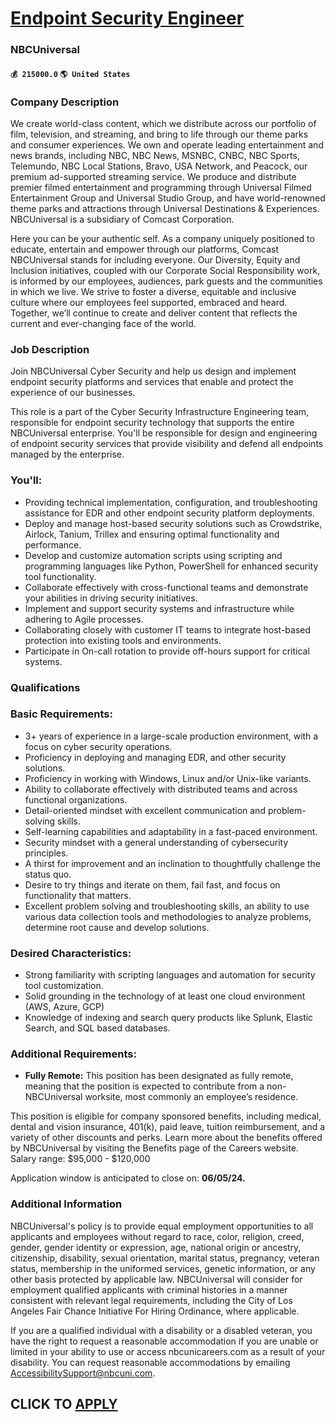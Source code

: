 # [Endpoint Security Engineer](https://www.remotewlb.com/apply/endpoint-security-engineer)  
### NBCUniversal  
#### `💰 215000.0` `🌎 United States`  

### Company Description

We create world-class content, which we distribute across our portfolio of film, television, and streaming, and bring to life through our theme parks and consumer experiences. We own and operate leading entertainment and news brands, including NBC, NBC News, MSNBC, CNBC, NBC Sports, Telemundo, NBC Local Stations, Bravo, USA Network, and Peacock, our premium ad-supported streaming service. We produce and distribute premier filmed entertainment and programming through Universal Filmed Entertainment Group and Universal Studio Group, and have world-renowned theme parks and attractions through Universal Destinations & Experiences. NBCUniversal is a subsidiary of Comcast Corporation.

Here you can be your authentic self. As a company uniquely positioned to educate, entertain and empower through our platforms, Comcast NBCUniversal stands for including everyone. Our Diversity, Equity and Inclusion initiatives, coupled with our Corporate Social Responsibility work, is informed by our employees, audiences, park guests and the communities in which we live. We strive to foster a diverse, equitable and inclusive culture where our employees feel supported, embraced and heard. Together, we’ll continue to create and deliver content that reflects the current and ever-changing face of the world.

### Job Description

Join NBCUniversal Cyber Security and help us design and implement endpoint security platforms and services that enable and protect the experience of our businesses.

This role is a part of the Cyber Security Infrastructure Engineering team, responsible for endpoint security technology that supports the entire NBCUniversal enterprise. You'll be responsible for design and engineering of endpoint security services that provide visibility and defend all endpoints managed by the enterprise.

### You'll:

  * Providing technical implementation, configuration, and troubleshooting assistance for EDR and other endpoint security platform deployments.
  * Deploy and manage host-based security solutions such as Crowdstrike, Airlock, Tanium, Trillex and ensuring optimal functionality and performance.
  * Develop and customize automation scripts using scripting and programming languages like Python, PowerShell for enhanced security tool functionality.
  * Collaborate effectively with cross-functional teams and demonstrate your abilities in driving security initiatives.
  * Implement and support security systems and infrastructure while adhering to Agile processes.
  * Collaborating closely with customer IT teams to integrate host-based protection into existing tools and environments.
  * Participate in On-call rotation to provide off-hours support for critical systems.

### Qualifications

### Basic Requirements:

  * 3+ years of experience in a large-scale production environment, with a focus on cyber security operations.
  * Proficiency in deploying and managing EDR, and other security solutions.
  * Proficiency in working with Windows, Linux and/or Unix-like variants.
  * Ability to collaborate effectively with distributed teams and across functional organizations.
  * Detail-oriented mindset with excellent communication and problem-solving skills.
  * Self-learning capabilities and adaptability in a fast-paced environment.
  * Security mindset with a general understanding of cybersecurity principles.
  * A thirst for improvement and an inclination to thoughtfully challenge the status quo.
  * Desire to try things and iterate on them, fail fast, and focus on functionality that matters.
  * Excellent problem solving and troubleshooting skills, an ability to use various data collection tools and methodologies to analyze problems, determine root cause and develop solutions.

### Desired Characteristics:

  * Strong familiarity with scripting languages and automation for security tool customization.
  * Solid grounding in the technology of at least one cloud environment (AWS, Azure, GCP)
  * Knowledge of indexing and search query products like Splunk, Elastic Search, and SQL based databases.

### Additional Requirements:

  *  **Fully Remote:** This position has been designated as fully remote, meaning that the position is expected to contribute from a non-NBCUniversal worksite, most commonly an employee’s residence.

This position is eligible for company sponsored benefits, including medical, dental and vision insurance, 401(k), paid leave, tuition reimbursement, and a variety of other discounts and perks. Learn more about the benefits offered by NBCUniversal by visiting the Benefits page of the Careers website. Salary range: $95,000 - $120,000

Application window is anticipated to close on: **06/05/24.**

### Additional Information

NBCUniversal's policy is to provide equal employment opportunities to all applicants and employees without regard to race, color, religion, creed, gender, gender identity or expression, age, national origin or ancestry, citizenship, disability, sexual orientation, marital status, pregnancy, veteran status, membership in the uniformed services, genetic information, or any other basis protected by applicable law. NBCUniversal will consider for employment qualified applicants with criminal histories in a manner consistent with relevant legal requirements, including the City of Los Angeles Fair Chance Initiative For Hiring Ordinance, where applicable.

If you are a qualified individual with a disability or a disabled veteran, you have the right to request a reasonable accommodation if you are unable or limited in your ability to use or access nbcunicareers.com as a result of your disability. You can request reasonable accommodations by emailing AccessibilitySupport@nbcuni.com.

  
## CLICK TO [APPLY](https://www.remotewlb.com/apply/endpoint-security-engineer)

